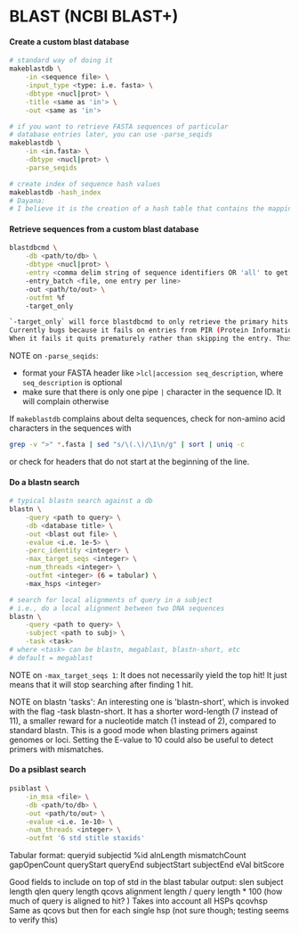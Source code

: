 # BLAST (NCBI BLAST+) #

#### Create a custom blast database
```sh
# standard way of doing it
makeblastdb \
    -in <sequence file> \
    -input_type <type: i.e. fasta> \
    -dbtype <nucl|prot> \
    -title <same as 'in'> \
    -out <same as 'in'>

# if you want to retrieve FASTA sequences of particular
# database entries later, you can use -parse_seqids
makeblastdb \
    -in <in.fasta> \
    -dbtype <nucl|prot> \
    -parse_seqids

# create index of sequence hash values
makeblastdb -hash_index
# Dayana:
# I believe it is the creation of a hash table that contains the mapping of sequence ids to fix identifiers that are used for computing speed and efficiency
```

#### Retrieve sequences from a custom blast database
```sh
blastdbcmd \
    -db <path/to/db> \
    -dbtype <nucl|prot> \
    -entry <comma delim string of sequence identifiers OR 'all' to get them all>
    -entry_batch <file, one entry per line>
    -out <path/to/out> \
    -outfmt %f
    -target_only

`-target_only` will force blastdbcmd to only retrieve the primary hits in case of MULTISPECIES entries.
Currently bugs because it fails on entries from PIR (Protein Information Resource, a db in NR). 
When it fails it quits prematurely rather than skipping the entry. Thus, your file will NOT contain all sequences, but only those up until the PIR hit.
```

NOTE on `-parse_seqids`:

- format your FASTA header like `>lcl|accession seq_description`, where `seq_description` is optional
- make sure that there is only one pipe `|` character in the sequence ID. It will complain otherwise
 
If `makeblastdb` complains about delta sequences, check for non-amino acid characters in the sequences with
```sh
grep -v ">" *.fasta | sed "s/\(.\)/\1\n/g" | sort | uniq -c
```
or check for headers that do not start at the beginning of the line.


#### Do a blastn search
```sh
# typical blastn search against a db
blastn \
    -query <path to query> \
    -db <database title> \
    -out <blast out file> \
    -evalue <i.e. 1e-5> \
    -perc_identity <integer> \
    -max_target_seqs <integer> \
    -num_threads <integer> \
    -outfmt <integer> (6 = tabular) \
    -max_hsps <integer>

# search for local alignments of query in a subject
# i.e., do a local alignment between two DNA sequences
blastn \
    -query <path to query> \
    -subject <path to subj> \
    -task <task>
# where <task> can be blastn, megablast, blastn-short, etc
# default = megablast
```

NOTE on `-max_target_seqs 1`:
It does not necessarily yield the top hit! It just means that it will stop searching after finding 1 hit.


NOTE on blastn 'tasks':
An interesting one is 'blastn-short', which is invoked with the flag -task blastn-short. It has a shorter word-length (7 instead of 11), a smaller reward for a nucleotide match (1 instead of 2), compared to standard blastn. This is a good mode when blasting primers against genomes or loci. Setting the E-value to 10 could also be useful to detect primers with mismatches.


#### Do a psiblast search
```sh
psiblast \
    -in_msa <file> \
    -db <path/to/db> \
    -out <path/to/out> \
    -evalue <i.e. 1e-10> \
    -num_threads <integer> \
    -outfmt '6 std stitle staxids'
```


Tabular format:
queryid	subjectid %id alnLength mismatchCount gapOpenCount queryStart queryEnd subjectStart subjectEnd eVal bitScore

Good fields to include on top of std in the blast tabular output:
slen 	    subject length
qlen	    query length
qcovs	    alignment length / query length * 100 (how much of query is aligned to hit? )
	    Takes into account all HSPs
qcovhsp	    Same as qcovs but then for each single hsp (not sure though; testing seems to verify this)
